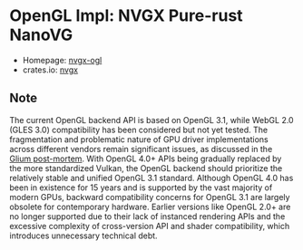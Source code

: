 # OpenGL Impl: NVGX Pure-rust NanoVG

* Homepage: [nvgx-ogl](https://github.com/rede97/nvgx/tree/master/nvgx-ogl) 
* crates.io: [nvgx](https://crates.io/crates/nvgx)

## Note
The current OpenGL backend API is based on OpenGL 3.1, while WebGL 2.0 (GLES 3.0) compatibility has been considered but not yet tested. The fragmentation and problematic nature of GPU driver implementations across different vendors remain significant issues, as discussed in the [Glium post-mortem](https://users.rust-lang.org/t/glium-post-mortem/7063 ). With OpenGL 4.0+ APIs being gradually replaced by the more standardized Vulkan, the OpenGL backend should prioritize the relatively stable and unified OpenGL 3.1 standard. Although OpenGL 4.0 has been in existence for 15 years and is supported by the vast majority of modern GPUs, backward compatibility concerns for OpenGL 3.1 are largely obsolete for contemporary hardware. Earlier versions like OpenGL 2.0+ are no longer supported due to their lack of instanced rendering APIs and the excessive complexity of cross-version API and shader compatibility, which introduces unnecessary technical debt.
